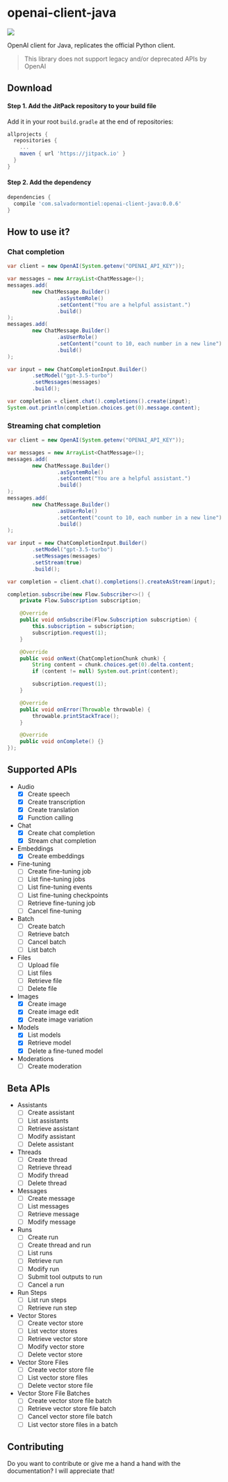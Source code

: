 # openai-client-java

[![](https://jitpack.io/v/com.salvadormontiel/openai-client-java.svg)](https://jitpack.io/#com.salvadormontiel/openai-client-java)

OpenAI client for Java, replicates the official Python client.

> This library does not support legacy and/or deprecated APIs by OpenAI

## Download

#### Step 1. Add the JitPack repository to your build file

Add it in your root `build.gradle` at the end of repositories:

``` groovy
allprojects {
  repositories {
    ...
    maven { url 'https://jitpack.io' }
  }
}
```

#### Step 2. Add the dependency

``` groovy
dependencies {
  compile 'com.salvadormontiel:openai-client-java:0.0.6'
}
```

## How to use it?

### Chat completion

``` java
var client = new OpenAI(System.getenv("OPENAI_API_KEY"));

var messages = new ArrayList<ChatMessage>();
messages.add(
        new ChatMessage.Builder()
                .asSystemRole()
                .setContent("You are a helpful assistant.")
                .build()
);
messages.add(
        new ChatMessage.Builder()
                .asUserRole()
                .setContent("count to 10, each number in a new line")
                .build()
);

var input = new ChatCompletionInput.Builder()
        .setModel("gpt-3.5-turbo")
        .setMessages(messages)
        .build();

var completion = client.chat().completions().create(input);
System.out.println(completion.choices.get(0).message.content);
```

### Streaming chat completion

``` java
var client = new OpenAI(System.getenv("OPENAI_API_KEY"));

var messages = new ArrayList<ChatMessage>();
messages.add(
        new ChatMessage.Builder()
                .asSystemRole()
                .setContent("You are a helpful assistant.")
                .build()
);
messages.add(
        new ChatMessage.Builder()
                .asUserRole()
                .setContent("count to 10, each number in a new line")
                .build()
);

var input = new ChatCompletionInput.Builder()
        .setModel("gpt-3.5-turbo")
        .setMessages(messages)
        .setStream(true)
        .build();

var completion = client.chat().completions().createAsStream(input);

completion.subscribe(new Flow.Subscriber<>() {
    private Flow.Subscription subscription;

    @Override
    public void onSubscribe(Flow.Subscription subscription) {
        this.subscription = subscription;
        subscription.request(1);
    }

    @Override
    public void onNext(ChatCompletionChunk chunk) {
        String content = chunk.choices.get(0).delta.content;
        if (content != null) System.out.print(content);

        subscription.request(1);
    }

    @Override
    public void onError(Throwable throwable) {
        throwable.printStackTrace();
    }

    @Override
    public void onComplete() {}
});
```

## Supported APIs

- Audio
  - [x] Create speech
  - [x] Create transcription
  - [x] Create translation
  - [x] Function calling
- Chat
  - [x] Create chat completion
  - [x] Stream chat completion
- Embeddings
  - [x] Create embeddings
- Fine-tuning
  - [ ] Create fine-tuning job
  - [ ] List fine-tuning jobs
  - [ ] List fine-tuning events
  - [ ] List fine-tuning checkpoints
  - [ ] Retrieve fine-tuning job
  - [ ] Cancel fine-tuning
- Batch
  - [ ] Create batch
  - [ ] Retrieve batch
  - [ ] Cancel batch
  - [ ] List batch
- Files
  - [ ] Upload file
  - [ ] List files
  - [ ] Retrieve file
  - [ ] Delete file
- Images
  - [x] Create image
  - [x] Create image edit
  - [x] Create image variation
- Models
  - [x] List models
  - [x] Retrieve model
  - [x] Delete a fine-tuned model
- Moderations
  - [ ] Create moderation

## Beta APIs

- Assistants
  - [ ] Create assistant
  - [ ] List assistants
  - [ ] Retrieve assistant
  - [ ] Modify assistant
  - [ ] Delete assistant
- Threads
  - [ ] Create thread
  - [ ] Retrieve thread
  - [ ] Modify thread
  - [ ] Delete thread
- Messages
  - [ ] Create message
  - [ ] List messages
  - [ ] Retrieve message
  - [ ] Modify message
- Runs
  - [ ] Create run
  - [ ] Create thread and run
  - [ ] List runs
  - [ ] Retrieve run
  - [ ] Modify run
  - [ ] Submit tool outputs to run
  - [ ] Cancel a run
- Run Steps
  - [ ] List run steps
  - [ ] Retrieve run step
- Vector Stores
  - [ ] Create vector store
  - [ ] List vector stores
  - [ ] Retrieve vector store
  - [ ] Modify vector store
  - [ ] Delete vector store
- Vector Store Files
  - [ ] Create vector store file
  - [ ] List vector store files
  - [ ] Delete vector store file
- Vector Store File Batches
  - [ ] Create vector store file batch
  - [ ] Retrieve vector store file batch
  - [ ] Cancel vector store file batch
  - [ ] List vector store files in a batch

## Contributing

Do you want to contribute or give me a hand a hand with the documentation? I will appreciate that!
